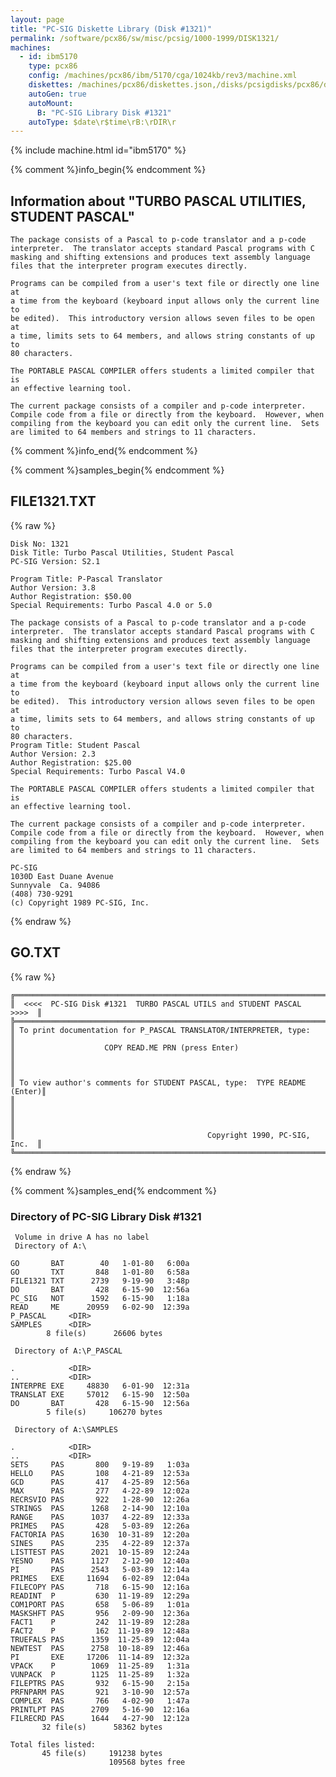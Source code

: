 ```yaml
---
layout: page
title: "PC-SIG Diskette Library (Disk #1321)"
permalink: /software/pcx86/sw/misc/pcsig/1000-1999/DISK1321/
machines:
  - id: ibm5170
    type: pcx86
    config: /machines/pcx86/ibm/5170/cga/1024kb/rev3/machine.xml
    diskettes: /machines/pcx86/diskettes.json,/disks/pcsigdisks/pcx86/diskettes.json
    autoGen: true
    autoMount:
      B: "PC-SIG Library Disk #1321"
    autoType: $date\r$time\rB:\rDIR\r
---
```


{% include machine.html id="ibm5170" %}

{% comment %}info_begin{% endcomment %}

## Information about "TURBO PASCAL UTILITIES, STUDENT PASCAL"

    The package consists of a Pascal to p-code translator and a p-code
    interpreter.  The translator accepts standard Pascal programs with C
    masking and shifting extensions and produces text assembly language
    files that the interpreter program executes directly.
    
    Programs can be compiled from a user's text file or directly one line at
    a time from the keyboard (keyboard input allows only the current line to
    be edited).  This introductory version allows seven files to be open at
    a time, limits sets to 64 members, and allows string constants of up to
    80 characters.
    
    The PORTABLE PASCAL COMPILER offers students a limited compiler that is
    an effective learning tool.
    
    The current package consists of a compiler and p-code interpreter.
    Compile code from a file or directly from the keyboard.  However, when
    compiling from the keyboard you can edit only the current line.  Sets
    are limited to 64 members and strings to 11 characters.
{% comment %}info_end{% endcomment %}

{% comment %}samples_begin{% endcomment %}

## FILE1321.TXT

{% raw %}
```
Disk No: 1321                                                           
Disk Title: Turbo Pascal Utilities, Student Pascal                      
PC-SIG Version: S2.1                                                    
                                                                        
Program Title: P-Pascal Translator                                      
Author Version: 3.8                                                     
Author Registration: $50.00                                             
Special Requirements: Turbo Pascal 4.0 or 5.0                           
                                                                        
The package consists of a Pascal to p-code translator and a p-code      
interpreter.  The translator accepts standard Pascal programs with C    
masking and shifting extensions and produces text assembly language     
files that the interpreter program executes directly.                   
                                                                        
Programs can be compiled from a user's text file or directly one line at
a time from the keyboard (keyboard input allows only the current line to
be edited).  This introductory version allows seven files to be open at 
a time, limits sets to 64 members, and allows string constants of up to 
80 characters.                                                          
Program Title: Student Pascal                                           
Author Version: 2.3                                                     
Author Registration: $25.00                                             
Special Requirements: Turbo Pascal V4.0                                 
                                                                        
The PORTABLE PASCAL COMPILER offers students a limited compiler that is 
an effective learning tool.                                             
                                                                        
The current package consists of a compiler and p-code interpreter.      
Compile code from a file or directly from the keyboard.  However, when  
compiling from the keyboard you can edit only the current line.  Sets   
are limited to 64 members and strings to 11 characters.                 
                                                                        
PC-SIG                                                                  
1030D East Duane Avenue                                                 
Sunnyvale  Ca. 94086                                                    
(408) 730-9291                                                          
(c) Copyright 1989 PC-SIG, Inc.                                         
```
{% endraw %}

## GO.TXT

{% raw %}
```
╔═════════════════════════════════════════════════════════════════════════╗
║  <<<<  PC-SIG Disk #1321  TURBO PASCAL UTILS and STUDENT PASCAL   >>>>  ║
╠═════════════════════════════════════════════════════════════════════════╣
║ To print documentation for P_PASCAL TRANSLATOR/INTERPRETER, type:       ║
║                    COPY READ.ME PRN (press Enter)                       ║
║                                                                         ║
║ To view author's comments for STUDENT PASCAL, type:  TYPE README (Enter)║
║                                                                         ║
║                                                                         ║
║                                           Copyright 1990, PC-SIG, Inc.  ║
╚═════════════════════════════════════════════════════════════════════════╝
```
{% endraw %}

{% comment %}samples_end{% endcomment %}

### Directory of PC-SIG Library Disk #1321

     Volume in drive A has no label
     Directory of A:\

    GO       BAT        40   1-01-80   6:00a
    GO       TXT       848   1-01-80   6:58a
    FILE1321 TXT      2739   9-19-90   3:48p
    DO       BAT       428   6-15-90  12:56a
    PC_SIG   NOT      1592   6-15-90   1:18a
    READ     ME      20959   6-02-90  12:39a
    P_PASCAL     <DIR>    
    SAMPLES      <DIR>    
            8 file(s)      26606 bytes

     Directory of A:\P_PASCAL

    .            <DIR>    
    ..           <DIR>    
    INTERPRE EXE     48830   6-01-90  12:31a
    TRANSLAT EXE     57012   6-15-90  12:50a
    DO       BAT       428   6-15-90  12:56a
            5 file(s)     106270 bytes

     Directory of A:\SAMPLES

    .            <DIR>    
    ..           <DIR>    
    SETS     PAS       800   9-19-89   1:03a
    HELLO    PAS       108   4-21-89  12:53a
    GCD      PAS       417   4-25-89  12:56a
    MAX      PAS       277   4-22-89  12:02a
    RECRSVIO PAS       922   1-28-90  12:26a
    STRINGS  PAS      1268   2-14-90  12:10a
    RANGE    PAS      1037   4-22-89  12:33a
    PRIMES   PAS       428   5-03-89  12:26a
    FACTORIA PAS      1630  10-31-89  12:20a
    SINES    PAS       235   4-22-89  12:37a
    LISTTEST PAS      2021  10-15-89  12:24a
    YESNO    PAS      1127   2-12-90  12:40a
    PI       PAS      2543   5-03-89  12:14a
    PRIMES   EXE     11694   6-02-89  12:04a
    FILECOPY PAS       718   6-15-90  12:16a
    READINT  P         630  11-19-89  12:29a
    COM1PORT PAS       658   5-06-89   1:01a
    MASKSHFT PAS       956   2-09-90  12:36a
    FACT1    P         242  11-19-89  12:28a
    FACT2    P         162  11-19-89  12:48a
    TRUEFALS PAS      1359  11-25-89  12:04a
    NEWTEST  PAS      2758  10-18-89  12:46a
    PI       EXE     17206  11-14-89  12:32a
    VPACK    P        1069  11-25-89   1:31a
    VUNPACK  P        1125  11-25-89   1:32a
    FILEPTRS PAS       932   6-15-90   2:15a
    PRFNPARM PAS       921   3-10-90  12:57a
    COMPLEX  PAS       766   4-02-90   1:47a
    PRINTLPT PAS      2709   5-16-90  12:16a
    FILRECRD PAS      1644   4-27-90  12:12a
           32 file(s)      58362 bytes

    Total files listed:
           45 file(s)     191238 bytes
                          109568 bytes free
